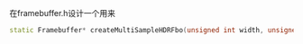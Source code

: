 在framebuffer.h设计一个用来
```cpp
static Framebuffer* createMultiSampleHDRFbo(unsigned int width, unsigned int height, unsigned int samples);
```
<!--stackedit_data:
eyJoaXN0b3J5IjpbLTEzMjM3OTMwNzFdfQ==
-->